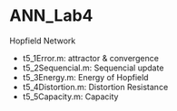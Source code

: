 ANN_Lab4
=======
Hopfield Network

* t5_1Error.m: attractor & convergence
* t5_2Sequencial.m: Sequencial update
* t5_3Energy.m: Energy of Hopfield
* t5_4Distortion.m: Distortion Resistance
* t5_5Capacity.m: Capacity
